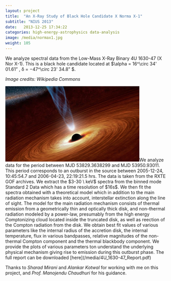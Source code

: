 ```yaml
---
layout: project
title:  "An X-Ray Study of Black Hole Candidate X Norma X-1"
subtitle: "NIUS 2013"
date:   2013-12-25 17:34:22
categories: high-energy-astrophysics data-analysis
image: /media/normax1.jpg
weight: 105
---
```


<p>We analyze spectral data from the Low-Mass X-Ray Binary 4U 1630-47 (X Nor X-1). This is a black hole candidate located at $\alpha = 16^\circ 34' 01.61” , δ = −47^\circ 23' 34.8” $.</p>
<p><i>Image credits: Wikipedia Commons</i></p>
<!--break-->
<p><span class="image left"><img src="/media/normax1.jpg" alt="" /></span>We analyze data for the period between MJD 53829.3638299 and MJD 53950.93011. This period corresponds to an outburst in the source between 2005-12-24, 10:45:54.7 and 2006-04-23, 22:19:21.5 hrs. The data is taken from the RXTE GOF archives. We extract the $3-30 \ keV$ spectra from the binned mode Standard 2 Data which has a time resolution of $16s$. We then fit the spectra obtained with a theoretical model which in addition to the main radiation mechanism takes into account, interstellar extinction along the line of sight. The model for the main radiation mechanism consists of thermal emission from a geometrically thin and optically thick disk, and non-thermal radiation modeled by a power-law, presumably from the high energy Comptonizing cloud located inside the truncated disk, as well as reection of the Compton radiation from the disk. We obtain best fit values of various parameters like the internal radius of the accretion disk, the internal temperature, flux in various bandpasses, relative magnitudes of the non-thermal Compton component and the thermal blackbody component. We provide the plots of various parameters ton understand the underlying physical mechanism giving rise to emission during this outburst phase. The full report can be downloaded [here](/media/4U_1630-47_Report.pdf)</p>
<p>Thanks to <em>Sharad Mirani</em> and <em>Alankar Kotwal</em> for working with me on this project, and <em>Prof. Manojendu Chaudhuri</em> for his guidance.</p>

